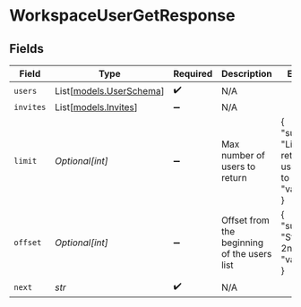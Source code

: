 # WorkspaceUserGetResponse


## Fields

| Field                                                         | Type                                                          | Required                                                      | Description                                                   | Example                                                       |
| ------------------------------------------------------------- | ------------------------------------------------------------- | ------------------------------------------------------------- | ------------------------------------------------------------- | ------------------------------------------------------------- |
| `users`                                                       | List[[models.UserSchema](../models/userschema.md)]            | :heavy_check_mark:                                            | N/A                                                           |                                                               |
| `invites`                                                     | List[[models.Invites](../models/invites.md)]                  | :heavy_minus_sign:                                            | N/A                                                           |                                                               |
| `limit`                                                       | *Optional[int]*                                               | :heavy_minus_sign:                                            | Max number of users to return                                 | {<br/>"summary": "Limit returned user count to 10",<br/>"value": 10<br/>} |
| `offset`                                                      | *Optional[int]*                                               | :heavy_minus_sign:                                            | Offset from the beginning of the users list                   | {<br/>"summary": "Start from 2nd user",<br/>"value": 1<br/>}  |
| `next`                                                        | *str*                                                         | :heavy_check_mark:                                            | N/A                                                           |                                                               |